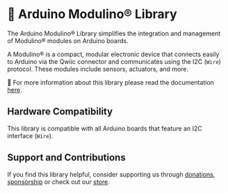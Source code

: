 # 🧩 Arduino Modulino® Library

The Arduino Modulino® Library simplifies the integration and management of Modulino® modules on Arduino boards.

A Modulino® is a compact, modular electronic device that connects easily to Arduino via the Qwiic connector and communicates using the I2C (`Wire`) protocol. These modules include sensors, actuators, and more.

📖 For more information about this library please read the documentation [here](./docs/).

## Hardware Compatibility

This library is compatible with all Arduino boards that feature an I2C interface (`Wire`).

## Support and Contributions

If you find this library helpful, consider supporting us through [donations](https://www.arduino.cc/en/donate/), [sponsorship](https://github.com/sponsors/arduino) or check out our [store](https://store.arduino.cc/).
